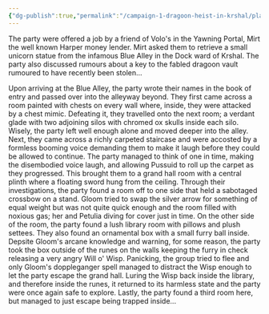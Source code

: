 ```yaml
---
{"dg-publish":true,"permalink":"/campaign-1-dragoon-heist-in-krshal/player-guide/session-5-recap-and-info/"}
---
```


The party were offered a job by a friend of Volo's in the Yawning Portal, Mirt the well known Harper money lender. Mirt asked them to retrieve a small unicorn statue from the infamous Blue Alley in the Dock ward of Krshal. The party also discussed rumours about a key to the fabled dragoon vault rumoured to have recently been stolen...

Upon arriving at the Blue Alley, the party wrote their names in the book of entry and passed over into the alleyway beyond. They first came across a room painted with chests on every wall where, inside, they were attacked by a chest mimic. Defeating it, they travelled onto the next room; a verdant glade with two adjoining silos with chromed ox skulls inside each silo. Wisely, the party left well enough alone and moved deeper into the alley. Next, they came across a richly carpeted staircase and were accosted by a formless booming voice demanding them to make it laugh before they could be allowed to continue. The party managed to think of one in time, making the disembodied voice laugh, and allowing Pussuid to roll up the carpet as they progressed. This brought them to a grand hall room with a central plinth where a floating sword hung from the ceiling. Through their investigations, the party found a room off to one side that held a sabotaged crossbow on a stand. Gloom tried to swap the silver arrow for something of equal weight but was not quite quick enough and the room filled with noxious gas; her and Petulia diving for cover just in time. On the other side of the room, the party found a lush library room with pillows and plush settees. They also found an ornamental box with a small furry ball inside. Depsite Gloom's arcane knowledge and warning, for some reason, the party took the box outside of the runes on the walls keeping the furry in check releasing a very angry Will o' Wisp. Panicking, the group tried to flee and only Gloom's doppleganger spell managed to distract the Wisp enough to let the party escape the grand hall. Luring the Wisp back inside the library, and therefore inside the runes, it returned to its harmless state and the party were once again safe to explore. Lastly, the party found a third room here, but managed to just escape being trapped inside...